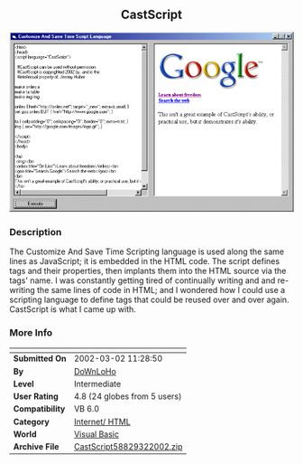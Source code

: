 ﻿<div align="center">

## CastScript

<img src="PIC200232114546661.gif">
</div>

### Description

The Customize And Save Time Scripting language is used along the same lines as JavaScript; it is embedded in the HTML code. The script defines tags and their properties, then implants them into the HTML source via the tags' name. I was constantly getting tired of continually writing and and re-writing the same lines of code in HTML; and I wondered how I could use a scripting language to define tags that could be reused over and over again. CastScript is what I came up with.
 
### More Info
 


<span>             |<span>
---                |---
**Submitted On**   |2002-03-02 11:28:50
**By**             |[DoWnLoHo](https://github.com/Planet-Source-Code/PSCIndex/blob/master/ByAuthor/downloho.md)
**Level**          |Intermediate
**User Rating**    |4.8 (24 globes from 5 users)
**Compatibility**  |VB 6\.0
**Category**       |[Internet/ HTML](https://github.com/Planet-Source-Code/PSCIndex/blob/master/ByCategory/internet-html__1-34.md)
**World**          |[Visual Basic](https://github.com/Planet-Source-Code/PSCIndex/blob/master/ByWorld/visual-basic.md)
**Archive File**   |[CastScript58829322002\.zip](https://github.com/Planet-Source-Code/downloho-castscript__1-32267/archive/master.zip)








